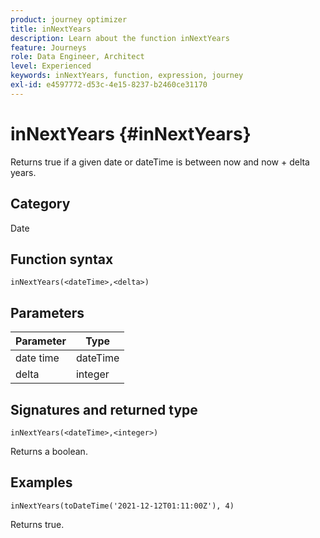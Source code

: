 ```yaml
---
product: journey optimizer
title: inNextYears
description: Learn about the function inNextYears
feature: Journeys
role: Data Engineer, Architect
level: Experienced
keywords: inNextYears, function, expression, journey
exl-id: e4597772-d53c-4e15-8237-b2460ce31170
---
```

# inNextYears {#inNextYears}

Returns true if a given date or dateTime is between now and now + delta years.

## Category

Date

## Function syntax

`inNextYears(<dateTime>,<delta>)`

## Parameters

| Parameter | Type             |
|-----------|------------------|
| date time | dateTime    |
| delta   | integer     |

## Signatures and returned type

`inNextYears(<dateTime>,<integer>)`

Returns a boolean.

## Examples

`inNextYears(toDateTime('2021-12-12T01:11:00Z'), 4)`

Returns true.
